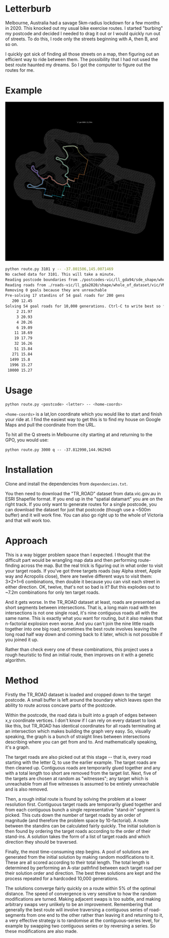 # Letterburb

Melbourne, Australia had a savage 5km-radius lockdown for a few months in 2020.
This knocked out my usual bike exercise routes. I started "burbing" my postcode
and decided I needed to drag it out or I would quickly run out of streets. To
do this, I rode only the streets beginning with A, then B, and so on.

I quickly got sick of finding all those streets on a map, then figuring out
an efficient way to ride between them. The possibility that I had not used the
best route haunted my dreams. So I got the computer to figure out the routes
for me.

# Example

![Example route](https://raw.githubusercontent.com/bennullgraham/letterburb/master/img/example.png)

```sh
python route.py 3101 y -- -37.801506,145.0071469
No cached data for 3101. This will take a minute.
Reading postcode boundaries from ./postcodes-vic/ll_gda94/sde_shape/whole/VIC/VMADMIN/layer/postcode_polygon.shp
Reading roads from ./roads-vic/ll_gda2020/shape/whole_of_dataset/vic/VMTRANS/TR_ROAD.shp
Removing 0 goals because they are unreachable
Pre-solving 17 standins of 54 goal roads for 200 gens
   200 12.45
Solving 54 goal roads for 10,000 generations. Ctrl-C to write best so far and quit.
     2 21.97
     3 20.93
     4 20.26
     6 19.09
    11 18.69
    19 17.79
    32 16.26
    51 15.84
   271 15.84
  1499 15.8
  1996 15.27
 10000 15.27
```

# Usage

```sh
python route.py <postcode> <letter> -- <home-coords>
```

`<home-coords>` is a lat,lon coordinate which you would like to start and
finish your ride at. I find the easiest way to get this is to find my house on
Google Maps and pull the coordinate from the URL.

To hit all the Q streets in Melbourne city starting at and returning to the
GPO, you would use:

```
python route.py 3000 q -- -37.812990,144.962945
```

# Installation

Clone and install the dependencies from `dependencies.txt`.

You then need to download the "TR_ROAD" dataset from data.vic.gov.au in ESRI
Shapefile format. If you end up in the "spatial datamart" you are on the right
track. If you only want to generate routes for a single postcode, you can
download the dataset for just that postcode (though use a ~500m buffer) and it
will work fine. You can also go right up to the whole of Victoria and that will
work too.

# Approach

This is a way bigger problem space than I expected. I thought that the
difficult part would be wrangling map data and then performing route-finding
across the map. But the real trick is figuring out in what order to visit your
target roads. If you've got three targets roads (say Alpha street, Apple way
and Acropolis close), there are twelve different ways to visit them: 3×2×1=6
combinations, then double it because you can visit each street in either
direction. OK, twelve, that's not so bad is it? But this explodes out to ~7.2m
combinations for only ten target roads.

And it gets worse. In the TR_ROAD dataset at least, roads are presented as
short segments between intersections. That is, a long main road with ten
intersections is not one single road, it's nine contiguous roads all with the
same name. This is exactly what you want for routing, but it also makes that
n-factorial explosion even worse. And you can't join the nine little roads
together into one big road; sometimes the best route involves leaving the long
road half way down and coming back to it later, which is not possible if you
joined it up.

Rather than check every one of these combinations, this project uses a rough
heuristic to find an initial route, then improves on it with a genetic
algorithm.

# Method

Firstly the TR_ROAD dataset is loaded and cropped down to the target postcode.
A small buffer is left around the boundary which leaves open the ability to
route across concave parts of the postcode.

Within the postcode, the road data is built into a graph of edges between x,y
coordinate vertices. I don't know if I can rely on every dataset to look like
this, but TR_ROAD has identical coordinates for all roads terminating at an
intersection which makes building the graph very easy. So, visually speaking,
the graph is a bunch of straight lines between intersections describing where
you can get from and to. And mathematically speaking, it's a graph.

The target roads are also picked out at this stage -- that is, every road
starting with the letter Q, to use the earlier example. The target roads are
then cleaned up. Contiguous roads are temporarily glued together and any with a
total length too short are removed from the target list. Next, five of the
targets are chosen at random as "witnesses"; any target which is unreachable
from all five witnesses is assumed to be entirely unreachable and is also
removed.

Then, a rough initial route is found by solving the problem at a lower
resolution first. Contiguous target roads are temporarily glued together and
from each contiguous bunch a single representative "stand-in" segment is
picked. This cuts down the number of target roads by an order of magnitude (and
therefore the problem space by 10-factorial). A route between the standins can
be calculated fairly quickly. The initial solution is then found by ordering
the target roads according to the order of their stand-ins. A solution takes
the form of a list of target roads and which direction they should be
traversed.

Finally, the most time-consuming step begins. A pool of solutions are generated
from the initial solution by making random modifications to it. These are all
scored according to their total length. The total length is determined by
performing an A-star pathfind between each target road per their solution order
and direction. The best three solutions are kept and the process repeated for a
hardcoded 10,000 generations.

The solutions converge fairly quickly on a route within 5% of the optimal
distance. The speed of convergence is very sensitive to how the random
modifications are turned. Making adjacent swaps is too subtle, and making arbitrary
swaps very unlikely to be an improvement. Remembering that generally the best
route will involve traversing a contiguous series of road-segments from one end
to the other rather than leaving it and returning to it, a very effective
strategy is to randomise at the contiguous-series level, for example by swapping
two contiguous series or by reversing a series. So these modifications are also
made.
